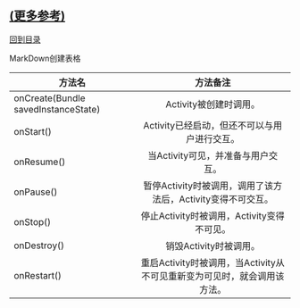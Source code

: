 
<h2 id="">

<a href="#" >
(更多参考)</a></h2>

[回到目录](#目录)

MarkDown创建表格

|   方法名  |  方法备注  |
|  -----------|:-------------:|
|  onCreate(Bundle savedInstanceState)	|	Activity被创建时调用。|
|  onStart()	|	Activity已经启动，但还不可以与用户进行交互。|
|  onResume()	|	当Activity可见，并准备与用户交互。  |
|  onPause()	|	暂停Activity时被调用，调用了该方法后，Activity变得不可交互。  |
|  onStop()	    |	停止Activity时被调用，Activity变得不可见。  |
|  onDestroy()	|	销毁Activity时被调用。  |
|  onRestart()	|	重启Activity时被调用，当Activity从不可见重新变为可见时，就会调用该方法。  |

